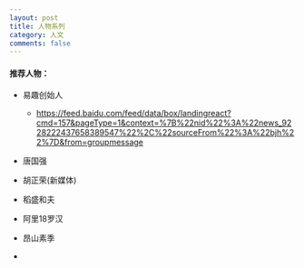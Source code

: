```yaml
---
layout: post
title: 人物系列 
category: 人文
comments: false
---
```


#### 推荐人物：
 
* 易趣创始人
	* <https://feed.baidu.com/feed/data/box/landingreact?cmd=157&pageType=1&context=%7B%22nid%22%3A%22news_9228222437658389547%22%2C%22sourceFrom%22%3A%22bjh%22%7D&from=groupmessage>

* 唐国强
* 胡正荣(新媒体)
* 稻盛和夫
* 阿里18罗汉
* 昂山素季
* 